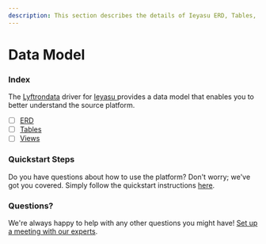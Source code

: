 ```yaml
---
description: This section describes the details of Ieyasu ERD, Tables, and Views.
---
```


# Data Model

### Index

The  [Lyftrondata](https://www.lyftrondata.com/) driver for [Ieyasu](https://www.lyftrondata.com/integration/ieyasu/)[ ](https://www.lyftrondata.com/integration/ieyasu/)provides a data model that enables you to better understand the source platform.

* [ ] [ERD](../../../sales-analytics/ieyasu/data-model/erd.md)
* [ ] [Tables](../../../sales-analytics/ieyasu/data-model/tables.md)
* [ ] [Views](../../../sales-analytics/ieyasu/data-model/views.md)

### Quickstart Steps

Do you have questions about how to use the platform? Don't worry; we've got you covered. Simply follow the quickstart instructions [here](../../../../quickstart-steps.md).

### Questions? <a href="#questions" id="questions"></a>

We're always happy to help with any other questions you might have! [Set up a meeting with our experts](https://www.lyftrondata.com/book-a-meeting/).

